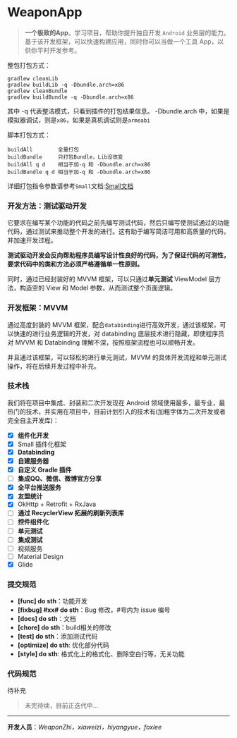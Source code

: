 # WeaponApp

>**一个极致的App**。学习项目，帮助你提升独自开发 `Android` 业务层的能力。基于该开发框架，可以快速构建应用，同时你可以当做一个工具 App，以供你平时开发参考。

整包打包方式：
```
gradlew cleanLib
gradlew buildLib -q -Dbundle.arch=x86
gradlew cleanBundle
gradlew buildBundle -q -Dbundle.arch=x86
```
其中 -q 代表整洁模式，只看到插件的打包结果信息。
-Dbundle.arch 中，如果是模拟器调试，则是`x86`，如果是真机调试则是`armeabi`

脚本打包方式：

```
buildAll        全量打包
buildBundle     只打包Bundle，Lib没改变
buildAll q d    相当于加-q 和 -Dbundle.arch=x86
buildBundle q d 相当于加-q 和 -Dbundle.arch=x86
```

详细打包指令参数请参考`Small`文档:[Small文档](http://code.wequick.net/Small/cn/compile-options)

### 开发方法：**测试驱动开发**

它要求在编写某个功能的代码之前先编写测试代码，然后只编写使测试通过的功能代码，通过测试来推动整个开发的进行。这有助于编写简洁可用和高质量的代码，并加速开发过程。

**测试驱动开发会反向帮助程序员编写设计性良好的代码，为了保证代码的可测性，要求代码中的类和方法必须严格遵循单一性原则。**

同时，通过已经封装好的 MVVM 框架，可以只通过**单元测试** ViewModel 层方法，构造空的 View 和 Model 参数，从而测试整个页面逻辑。

### 开发框架：**MVVM**

通过高度封装的 MVVM 框架，配合`databinding`进行高效开发，通过该框架，可以快速的进行业务逻辑的开发，对 databinding 底层技术进行隐藏，即使程序员对 MVVM 和 Databinding 理解不深，按照框架流程也可以顺畅开发。

并且通过该框架，可以轻松的进行单元测试，MVVM 的具体开发流程和单元测试操作，将在后续开发过程中补充。

### 技术栈

我们将在项目中集成、封装和二次开发现在 Android 领域使用最多，最专业，最热门的技术，并实用在项目中，目前计划引入的技术有(加粗字体为二次开发或者完全自主开发库)：

- [x] **组件化开发**
- [x] Small 插件化框架
- [x] **Databinding**
- [x] **自建服务器**
- [x] **自定义 Gradle 插件**
- [ ] **集成QQ、微信、微博官方分享**
- [x] **全平台推送服务**
- [x] **友盟统计**
- [x] OkHttp + Retrofit + RxJava
- [ ] **通过 RecyclerView 拓展的刷新列表库**
- [ ] **控件组件化**
- [ ] **单元测试**
- [ ] **集成测试**
- [ ] 视频服务
- [ ] Material Design
- [x] Glide

### 提交规范

* **[func] do sth**：功能开发
* **[fixbug] #xx# do sth**：Bug 修改，#号内为 issue 编号
* **[docs] do sth**：文档
* **[chore] do sth**：build相关的修改
* **[test] do sth**：添加测试代码
* **[optimize] do sth**: 优化部分代码
* **[style] do sth**: 格式化上的格式化、删除空白行等，无关功能

### 代码规范
待补充
>未完待续，目前正迭代中...

------------
**开发人员**：*WeaponZhi，xiaweizi，hiyangyue，foxlee*


